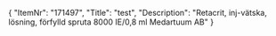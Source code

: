 {
  "ItemNr": "171497",
  "Title": "test",
  "Description": "Retacrit, inj-vätska, lösning, förfylld spruta 8000 IE/0,8 ml Medartuum AB"
}